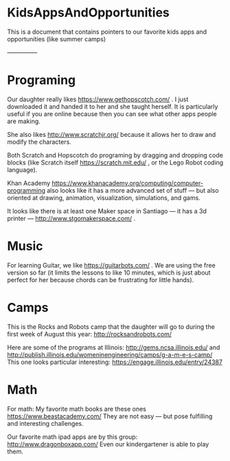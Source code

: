 # KidsAppsAndOpportunities
This is a document that contains pointers to our favorite kids apps and opportunities (like summer camps)

—————
# Programing

Our daughter really likes https://www.gethopscotch.com/  . I just downloaded it and handed it to her and she taught herself. It is particularly useful if you are online because then you can see what other apps people are making. 

She also likes http://www.scratchjr.org/ because it allows her to draw and modify the characters. 

Both Scratch and Hopscotch do programing by dragging and dropping code blocks (like Scratch itself https://scratch.mit.edu/ , or the Lego Robot coding language).

Khan Academy <https://www.khanacademy.org/computing/computer-programming> also looks like it has a more advanced set of stuff — but also oriented at drawing, animation, visualization, simulations, and gams.

It looks like there is at least one Maker space in Santiago — it has a 3d printer — http://www.stgomakerspace.com/ . 

# Music

For learning Guitar, we like https://guitarbots.com/ . We are using the free version so far (it limits the lessons to like 10 minutes, which is just about perfect for her because chords can be frustrating for little hands).

# Camps

This is the Rocks and Robots camp that the daughter will go to during the first week of August this year: http://rocksandrobots.com/

Here are some of the programs at Illinois: http://gems.ncsa.illinois.edu/  and http://publish.illinois.edu/womeninengineering/camps/g-a-m-e-s-camp/   This one looks particular interesting: https://engage.illinois.edu/entry/24387 

# Math

For math: My favorite math books are these ones https://www.beastacademy.com/   They are not easy — but pose fulfilling and interesting challenges.

Our favorite math ipad apps are by this group: http://www.dragonboxapp.com/ Even our kindergartener is able to play them. 
